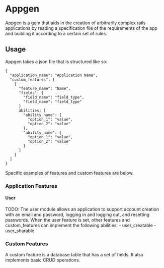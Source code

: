 # Appgen

Appgen is a gem that aids in the creation of arbitrarily complex rails applications by reading
a specification file of the requirements of the app and building it according to a certain set of rules.

## Usage

Appgen takes a json file that is structured like so:

    {
      "application_name": "Application Name",
      "custom_features": [
        {
          "feature_name": "Name",
          "fields": {
            "field_name": "field_type",
            "field_name": "field_type"
          }
          abilities: [
            "ability_name": {
              "option_1": "value",
              "option_2": "value"
            },
            "ability_name": {
              "option_1": "value",
              "option_2": "value"
            }
          ]
        }
      ]
    }

Specific examples of features and custom features are below.

### Application Features

#### User

TODO:
  The user module allows an application to support account creation with an email and password,
  logging in and logging out, and resetting passwords. When the user feature is set, other features and custom\_features
  can implement the following abilities:
    - user\_creatable
    - user\_sharable

### Custom Features

A custom feature is a database table that has a set of fields. It also implements basic CRUD operations.

